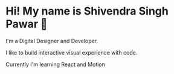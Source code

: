 <h1>Hi! My name is Shivendra Singh Pawar 👋</h1>
<p>I'm a Digital Designer and Developer.</p>
<p>I like to build interactive visual experience with code.</p>
<p>Currently I'm learning React and Motion</p>
